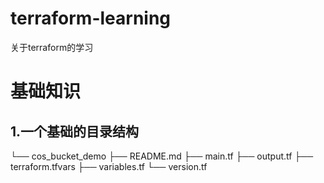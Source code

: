 # terraform-learning
关于terraform的学习


# 基础知识
## 1.一个基础的目录结构


  └── cos_bucket_demo
    ├── README.md
    ├── main.tf
    ├── output.tf
    ├── terraform.tfvars
    ├── variables.tf
    └── version.tf

